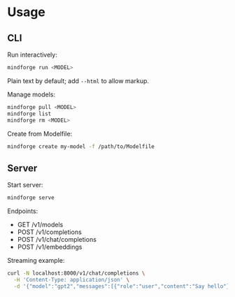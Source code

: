 # Usage

## CLI

Run interactively:
```bash
mindforge run <MODEL>
```
Plain text by default; add `--html` to allow markup.

Manage models:
```bash
mindforge pull <MODEL>
mindforge list
mindforge rm <MODEL>
```

Create from Modelfile:
```bash
mindforge create my-model -f /path/to/Modelfile
```

## Server

Start server:
```bash
mindforge serve
```

Endpoints:
- GET /v1/models
- POST /v1/completions
- POST /v1/chat/completions
- POST /v1/embeddings

Streaming example:
```bash
curl -N localhost:8000/v1/chat/completions \
  -H 'Content-Type: application/json' \
  -d '{"model":"gpt2","messages":[{"role":"user","content":"Say hello"}],"stream":true}'
```
